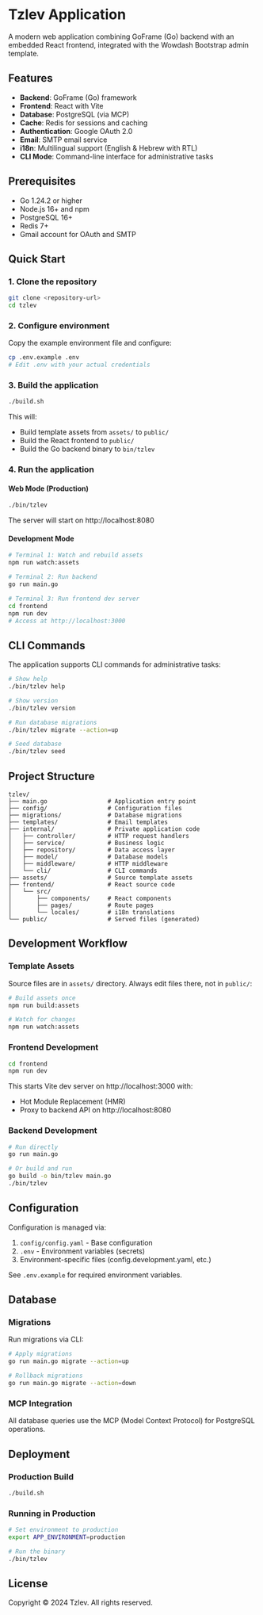 # Tzlev Application

A modern web application combining GoFrame (Go) backend with an embedded React frontend, integrated with the Wowdash Bootstrap admin template.

## Features

- **Backend**: GoFrame (Go) framework
- **Frontend**: React with Vite
- **Database**: PostgreSQL (via MCP)
- **Cache**: Redis for sessions and caching
- **Authentication**: Google OAuth 2.0
- **Email**: SMTP email service
- **i18n**: Multilingual support (English & Hebrew with RTL)
- **CLI Mode**: Command-line interface for administrative tasks

## Prerequisites

- Go 1.24.2 or higher
- Node.js 16+ and npm
- PostgreSQL 16+
- Redis 7+
- Gmail account for OAuth and SMTP

## Quick Start

### 1. Clone the repository

```bash
git clone <repository-url>
cd tzlev
```

### 2. Configure environment

Copy the example environment file and configure:

```bash
cp .env.example .env
# Edit .env with your actual credentials
```

### 3. Build the application

```bash
./build.sh
```

This will:
- Build template assets from `assets/` to `public/`
- Build the React frontend to `public/`
- Build the Go backend binary to `bin/tzlev`

### 4. Run the application

#### Web Mode (Production)

```bash
./bin/tzlev
```

The server will start on http://localhost:8080

#### Development Mode

```bash
# Terminal 1: Watch and rebuild assets
npm run watch:assets

# Terminal 2: Run backend
go run main.go

# Terminal 3: Run frontend dev server
cd frontend
npm run dev
# Access at http://localhost:3000
```

## CLI Commands

The application supports CLI commands for administrative tasks:

```bash
# Show help
./bin/tzlev help

# Show version
./bin/tzlev version

# Run database migrations
./bin/tzlev migrate --action=up

# Seed database
./bin/tzlev seed
```

## Project Structure

```
tzlev/
├── main.go                 # Application entry point
├── config/                 # Configuration files
├── migrations/             # Database migrations
├── templates/              # Email templates
├── internal/               # Private application code
│   ├── controller/         # HTTP request handlers
│   ├── service/            # Business logic
│   ├── repository/         # Data access layer
│   ├── model/              # Database models
│   ├── middleware/         # HTTP middleware
│   └── cli/                # CLI commands
├── assets/                 # Source template assets
├── frontend/               # React source code
│   └── src/
│       ├── components/     # React components
│       ├── pages/          # Route pages
│       └── locales/        # i18n translations
└── public/                 # Served files (generated)
```

## Development Workflow

### Template Assets

Source files are in `assets/` directory. Always edit files there, not in `public/`:

```bash
# Build assets once
npm run build:assets

# Watch for changes
npm run watch:assets
```

### Frontend Development

```bash
cd frontend
npm run dev
```

This starts Vite dev server on http://localhost:3000 with:
- Hot Module Replacement (HMR)
- Proxy to backend API on http://localhost:8080

### Backend Development

```bash
# Run directly
go run main.go

# Or build and run
go build -o bin/tzlev main.go
./bin/tzlev
```

## Configuration

Configuration is managed via:
1. `config/config.yaml` - Base configuration
2. `.env` - Environment variables (secrets)
3. Environment-specific files (config.development.yaml, etc.)

See `.env.example` for required environment variables.

## Database

### Migrations

Run migrations via CLI:

```bash
# Apply migrations
go run main.go migrate --action=up

# Rollback migrations
go run main.go migrate --action=down
```

### MCP Integration

All database queries use the MCP (Model Context Protocol) for PostgreSQL operations.

## Deployment

### Production Build

```bash
./build.sh
```

### Running in Production

```bash
# Set environment to production
export APP_ENVIRONMENT=production

# Run the binary
./bin/tzlev
```

## License

Copyright © 2024 Tzlev. All rights reserved.
